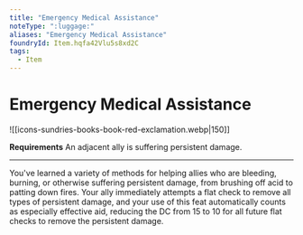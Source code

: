 ```yaml
---
title: "Emergency Medical Assistance"
noteType: ":luggage:"
aliases: "Emergency Medical Assistance"
foundryId: Item.hqfa42Vlu5s8xd2C
tags:
  - Item
---
```


# Emergency Medical Assistance
![[icons-sundries-books-book-red-exclamation.webp|150]]

**Requirements** An adjacent ally is suffering persistent damage.

* * *

You've learned a variety of methods for helping allies who are bleeding, burning, or otherwise suffering persistent damage, from brushing off acid to patting down fires. Your ally immediately attempts a flat check to remove all types of persistent damage, and your use of this feat automatically counts as especially effective aid, reducing the DC from 15 to 10 for all future flat checks to remove the persistent damage.
